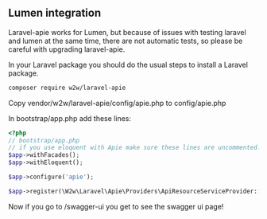 ## Lumen integration
Laravel-apie works for Lumen, but because of issues with testing laravel and lumen at the same time, there are not automatic tests,
so please be careful with upgrading laravel-apie.

In your Laravel package you should do the usual steps to install a Laravel package.
```bash
composer require w2w/laravel-apie

```

Copy vendor/w2w/laravel-apie/config/apie.php to config/apie.php

In bootstrap/app.php add these lines:
```php
<?php
// bootstrap/app.php
// if you use eloquent with Apie make sure these lines are uncommented:
$app->withFacades();
$app->withEloquent();

$app->configure('apie');

$app->register(\W2w\Laravel\Apie\Providers\ApiResourceServiceProvider::class);
```

Now if you go to /swagger-ui you get to see the swagger ui page!




